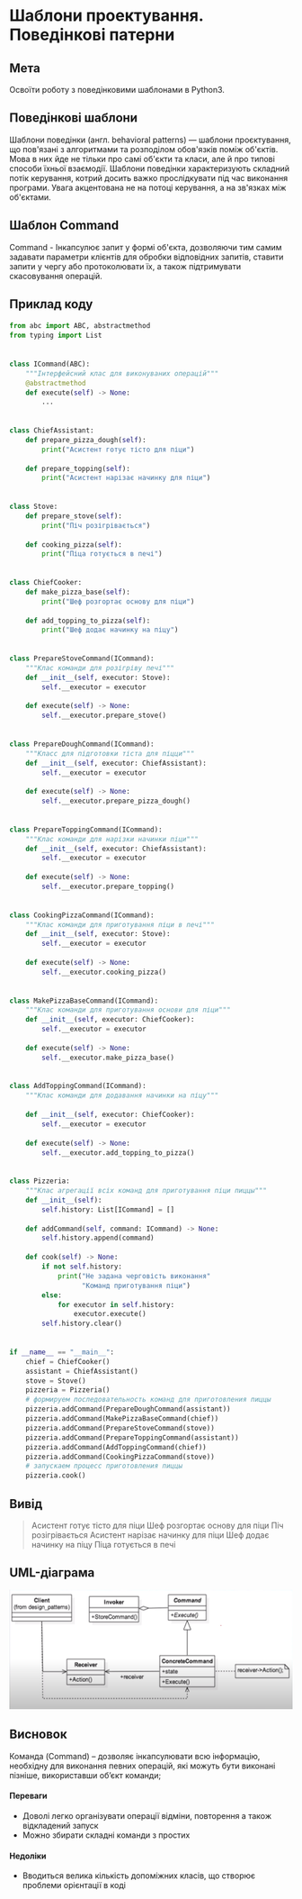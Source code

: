# Шаблони проектування. Поведінкові патерни

## Мета

Освоїти роботу з поведінковими шаблонами в Python3.

## Поведінкові шаблони

Шаблони поведінки (англ. behavioral patterns) — шаблони проєктування, що пов'язані з алгоритмами та розподілом обов'язків поміж об'єктів. Мова в них йде не тільки 
про самі об'єкти та класи, але й про типові способи їхньої взаємодії. Шаблони поведінки характеризують складний потік керування, котрий досить важко прослідкувати під 
час виконання програми. Увага акцентована не на потоці керування, а на зв'язках між об'єктами.

## Шаблон Command

Command - Інкапсулює запит у формі об'єкта, дозволяючи тим самим задавати параметри клієнтів для обробки відповідних запитів, ставити запити 
у чергу або протоколювати їх, а також підтримувати скасовування операцій.

## Приклад коду

```python
from abc import ABC, abstractmethod
from typing import List


class ICommand(ABC):
    """Інтерфейсний клас для виконуваних операцій"""
    @abstractmethod
    def execute(self) -> None:
        ...


class ChiefAssistant:
    def prepare_pizza_dough(self):
        print("Асистент готує тісто для піци")

    def prepare_topping(self):
        print("Асистент нарізає начинку для піци")


class Stove:
    def prepare_stove(self):
        print("Піч розігрівається")

    def cooking_pizza(self):
        print("Піца готується в печі")


class ChiefCooker:
    def make_pizza_base(self):
        print("Шеф розгортає основу для піци")

    def add_topping_to_pizza(self):
        print("Шеф додає начинку на піцу")


class PrepareStoveCommand(ICommand):
    """Клас команди для розігріву печі"""
    def __init__(self, executor: Stove):
        self.__executor = executor

    def execute(self) -> None:
        self.__executor.prepare_stove()


class PrepareDoughCommand(ICommand):
    """Класс для підготовки тіста для піцци"""
    def __init__(self, executor: ChiefAssistant):
        self.__executor = executor

    def execute(self) -> None:
        self.__executor.prepare_pizza_dough()


class PrepareToppingCommand(ICommand):
    """Клас команди для нарізки начинки піци"""
    def __init__(self, executor: ChiefAssistant):
        self.__executor = executor

    def execute(self) -> None:
        self.__executor.prepare_topping()


class CookingPizzaCommand(ICommand):
    """Клас команди для приготування піци в печі"""
    def __init__(self, executor: Stove):
        self.__executor = executor

    def execute(self) -> None:
        self.__executor.cooking_pizza()


class MakePizzaBaseCommand(ICommand):
    """Клас команди для приготування основи для піци"""
    def __init__(self, executor: ChiefCooker):
        self.__executor = executor

    def execute(self) -> None:
        self.__executor.make_pizza_base()


class AddToppingCommand(ICommand):
    """Клас команди для додавання начинки на піцу"""

    def __init__(self, executor: ChiefCooker):
        self.__executor = executor

    def execute(self) -> None:
        self.__executor.add_topping_to_pizza()


class Pizzeria:
    """Клас агрегації всіх команд для приготування піци пиццы"""
    def __init__(self):
        self.history: List[ICommand] = []

    def addCommand(self, command: ICommand) -> None:
        self.history.append(command)

    def cook(self) -> None:
        if not self.history:
            print("Не задана черговість виконання"
                  "Команд приготування піци")
        else:
            for executor in self.history:
                executor.execute()
        self.history.clear()


if __name__ == "__main__":
    chief = ChiefCooker()
    assistant = ChiefAssistant()
    stove = Stove()
    pizzeria = Pizzeria()
    # формируем последовательность команд для приготовления пиццы
    pizzeria.addCommand(PrepareDoughCommand(assistant))
    pizzeria.addCommand(MakePizzaBaseCommand(chief))
    pizzeria.addCommand(PrepareStoveCommand(stove))
    pizzeria.addCommand(PrepareToppingCommand(assistant))
    pizzeria.addCommand(AddToppingCommand(chief))
    pizzeria.addCommand(CookingPizzaCommand(stove))
    # запускаем процесс приготовления пиццы
    pizzeria.cook()
```

## Вивід
>Асистент готує тісто для піци
>Шеф розгортає основу для піци
>Піч розігрівається
>Асистент нарізає начинку для піци
>Шеф додає начинку на піцу
>Піца готується в печі

## UML-діаграма 
![Command](../Command.png)

## Висновок

Команда (Command) – дозволяє інкапсулювати всю інформацію, необхідну для виконання певних операцій, які можуть 
бути виконані пізніше, використавши об’єкт команди;

#### Переваги
- Доволі легко організувати операції відміни, повторення а також відкладений запуск
- Можно збирати складні команди з простих
#### Недоліки
- Вводиться велика кількість допоміжних класів, що створює проблеми орієнтації в коді

